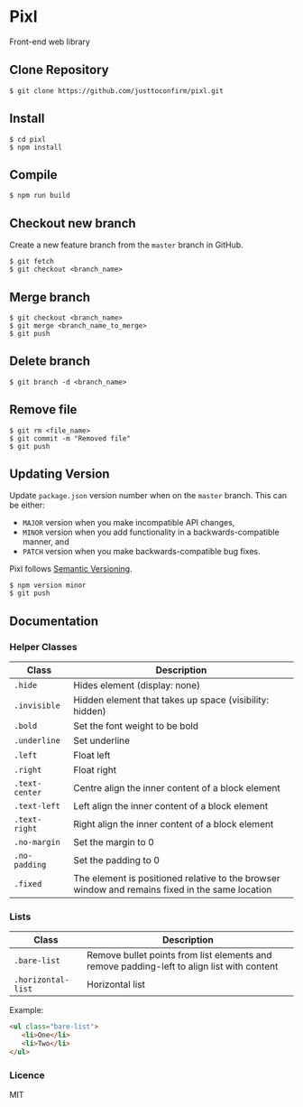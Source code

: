 # Pixl

Front-end web library

## Clone Repository

```
$ git clone https://github.com/justtoconfirm/pixl.git
```
## Install

```
$ cd pixl
$ npm install
```

## Compile

```
$ npm run build
```

## Checkout new branch

Create a new feature branch from the `master` branch in GitHub.

```
$ git fetch
$ git checkout <branch_name>
```

## Merge branch

```
$ git checkout <branch_name>
$ git merge <branch_name_to_merge>
$ git push
```

## Delete branch

```
$ git branch -d <branch_name>
```

## Remove file

```
$ git rm <file_name>
$ git commit -m "Removed file"
$ git push
```

## Updating Version

Update `package.json` version number when on the `master` branch. This can be either: 

- `MAJOR` version when you make incompatible API changes,
- `MINOR` version when you add functionality in a backwards-compatible manner, and
- `PATCH` version when you make backwards-compatible bug fixes.

Pixl follows [Semantic Versioning](https://semver.org/).

```
$ npm version minor
$ git push
```

## Documentation

### Helper Classes

| Class              | Description                                                                                     |
| ------------------ | ----------------------------------------------------------------------------------------------- | 
| `.hide`            | Hides element (display: none)                                                                   |
| `.invisible`       | Hidden element that takes up space (visibility: hidden)                                         |
| `.bold`            | Set the font weight to be bold                                                                  |
| `.underline`       | Set underline                                                                                   |
| `.left`            | Float left                                                                                      |
| `.right`           | Float right                                                                                     |
| `.text-center`     | Centre align the inner content of a block element                                               |
| `.text-left`       | Left align the inner content of a block element                                                 |
| `.text-right`      | Right align the inner content of a block element                                                |
| `.no-margin`       | Set the margin to 0                                                                             |
| `.no-padding`      | Set the padding to 0                                                                            |
| `.fixed`           | The element is positioned relative to the browser window and remains fixed in the same location | 

### Lists

| Class                | Description                                                                                 |
| -------------------- | ------------------------------------------------------------------------------------------- | 
| `.bare-list`         | Remove bullet points from list elements and remove padding-left to align list with content  |
| `.horizontal-list`   | Horizontal list                                                                             |

Example:

```html
<ul class="bare-list">
   <li>One</li>
   <li>Two</li>
</ul>
```

### Licence

MIT
